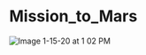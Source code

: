 # Mission_to_Mars
![Image 1-15-20 at 1 02 PM](https://user-images.githubusercontent.com/36050687/72471445-8b026200-3797-11ea-86c2-d0b6af8df259.jpg)

